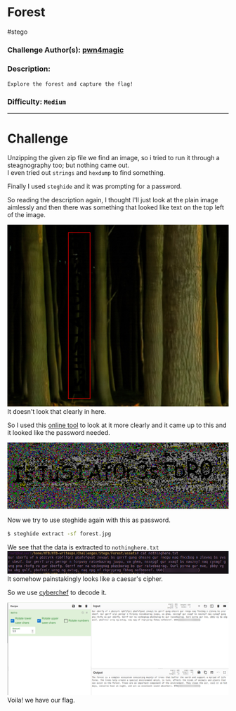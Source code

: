# Forest
#stego

### Challenge Author(s): [pwn4magic](https://app.hackthebox.eu/users/119)

### Description: 
    Explore the forest and capture the flag!
### Difficulty: `Medium`
---
# Challenge

Unzipping the given zip file we find an image, so i tried to run it through a steagnography too; but nothing came out.  
I even tried out `strings` and `hexdump` to find something. 

Finally I used `steghide` and it was prompting for a password.

So reading the description again, I thought I'll just look at the plain image aimlessly and then there was something that looked like text on the top left of the image.

![](images/hidden.png)
It doesn't look that clearly in here.       

So I used this [online tool](https://incoherency.co.uk/image-steganography/#unhide) to look at it more clearly and it came up to this and it looked like the password needed.

![](images/pass.png)

Now we try to use steghide again with this as password.

```bash
$ steghide extract -sf forest.jpg
```

We see that the data is extracted to `nothinghere.txt` 
![](images/text.png)
It somehow painstakingly looks like a caesar's cipher.

So we use [cyberchef](https://gchq.github.io/CyberChef/) to decode it.

![](images/decoded.png)
Voila! we have our flag.
